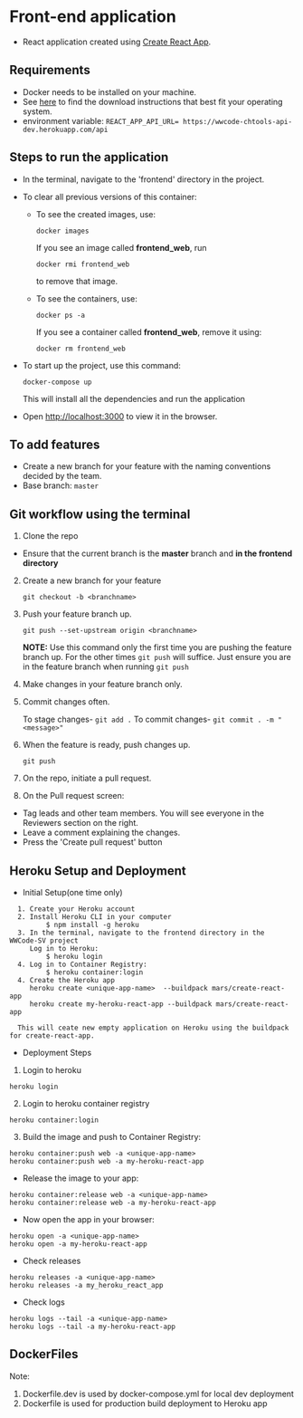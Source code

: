 # Front-end application

- React application created using [Create React App](https://github.com/facebook/create-react-app).

## Requirements

- Docker needs to be installed on your machine.
- See [here](https://docs.docker.com/engine/install/) to find the download instructions that best fit your operating system.
- environment variable: 
```REACT_APP_API_URL= https://wwcode-chtools-api-dev.herokuapp.com/api```
## Steps to run the application

- In the terminal, navigate to the 'frontend' directory in the project.

- To clear all previous versions of this container:  

  - To see the created images, use:
    ```
    docker images
    ```
    If you see an image called **frontend_web**, run
    ```
    docker rmi frontend_web
    ```
    to remove that image.

  - To see the containers, use:
    ```
    docker ps -a
    ```
    If you see a container called **frontend_web**, remove it using:
    ```
    docker rm frontend_web
    ```
- To start up the project, use this command:

  ```
  docker-compose up
  ```

  This will install all the dependencies and run the application

- Open [http://localhost:3000](http://localhost:3000) to view it in the browser.

## To add features

- Create a new branch for your feature with the naming conventions decided by the team.
- Base branch: `master`


## Git workflow using the terminal

1. Clone the repo

- Ensure that the current branch is the **master** branch and **in the frontend directory**

2. Create a new branch for your feature

   `git checkout -b <branchname>`

3. Push your feature branch up.

   `git push --set-upstream origin <branchname>`

   **NOTE:** Use this command only the first time you are pushing the feature branch up. For the other times `git push` will suffice. Just ensure you are in the feature branch when running `git push`

4. Make changes in your feature branch only.

5. Commit changes often.

   To stage changes- `git add .`
   To commit changes- `git commit . -m "<message>"`

6. When the feature is ready, push changes up.

   `git push`

7. On the repo, initiate a pull request.

8. On the Pull request screen:

- Tag leads and other team members. You will see everyone in the Reviewers section on the right.
- Leave a comment explaining the changes.
- Press the 'Create pull request' button

## Heroku Setup and Deployment

* Initial Setup(one time only)
```
  1. Create your Heroku account
  2. Install Heroku CLI in your computer
         $ npm install -g heroku
  3. In the terminal, navigate to the frontend directory in the WWCode-SV project
     Log in to Heroku:
         $ heroku login
  4. Log in to Container Registry:
         $ heroku container:login
  4. Create the Heroku app 
     heroku create <unique-app-name>  --buildpack mars/create-react-app
     heroku create my-heroku-react-app --buildpack mars/create-react-app 

  This will ceate new empty application on Heroku using the buildpack for create-react-app.
```
* Deployment Steps

1. Login to heroku
```
heroku login
```
2. Login to heroku container registry
```
heroku container:login
```
3. Build the image and push to Container Registry:
```
heroku container:push web -a <unique-app-name>
heroku container:push web -a my-heroku-react-app
```
* Release the image to your app:
```
heroku container:release web -a <unique-app-name>
heroku container:release web -a my-heroku-react-app
```
* Now open the app in your browser:
```
heroku open -a <unique-app-name>
heroku open -a my-heroku-react-app
```
* Check releases
```
heroku releases -a <unique-app-name>
heroku releases -a my_heroku_react_app
```
* Check logs
```
heroku logs --tail -a <unique-app-name>
heroku logs --tail -a my-heroku-react-app
```

## DockerFiles
Note:  
1. Dockerfile.dev is used by docker-compose.yml for local dev deployment
2. Dockerfile is used for production build deployment to Heroku app